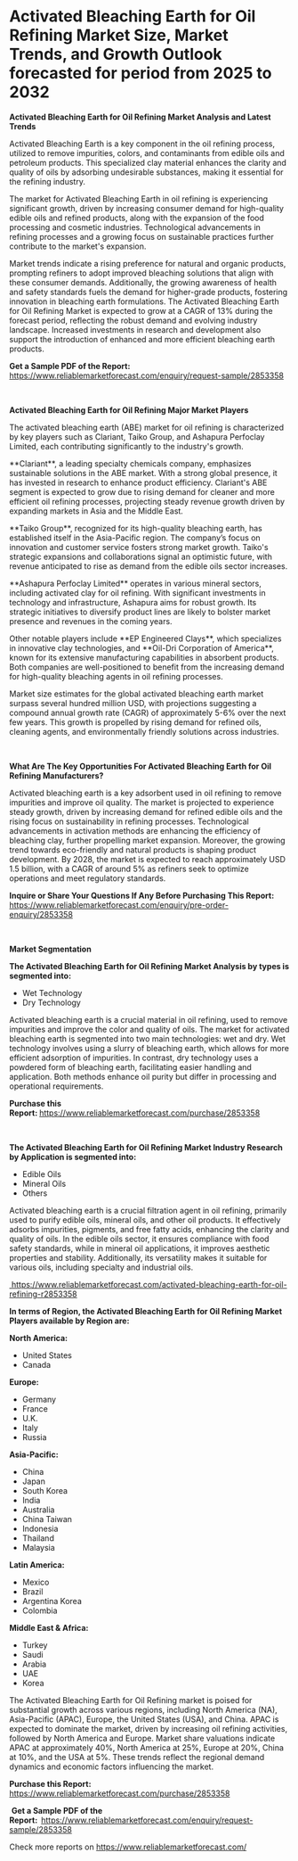 <p><h1>Activated Bleaching Earth for Oil Refining Market Size, Market Trends, and Growth Outlook forecasted for period from 2025 to 2032</h1></p><p><strong>Activated Bleaching Earth for Oil Refining Market Analysis and Latest Trends</strong></p>
<p><p>Activated Bleaching Earth is a key component in the oil refining process, utilized to remove impurities, colors, and contaminants from edible oils and petroleum products. This specialized clay material enhances the clarity and quality of oils by adsorbing undesirable substances, making it essential for the refining industry.</p><p>The market for Activated Bleaching Earth in oil refining is experiencing significant growth, driven by increasing consumer demand for high-quality edible oils and refined products, along with the expansion of the food processing and cosmetic industries. Technological advancements in refining processes and a growing focus on sustainable practices further contribute to the market's expansion.</p><p>Market trends indicate a rising preference for natural and organic products, prompting refiners to adopt improved bleaching solutions that align with these consumer demands. Additionally, the growing awareness of health and safety standards fuels the demand for higher-grade products, fostering innovation in bleaching earth formulations. The Activated Bleaching Earth for Oil Refining Market is expected to grow at a CAGR of 13% during the forecast period, reflecting the robust demand and evolving industry landscape. Increased investments in research and development also support the introduction of enhanced and more efficient bleaching earth products.</p></p>
<p><strong>Get a Sample PDF of the Report:&nbsp;</strong> <a href="https://www.reliablemarketforecast.com/enquiry/request-sample/2853358?utm_campaign=3194&utm_medium=2&utm_source=Github&utm_content=ia&utm_term=11032025&utm_id=activated-bleaching-earth-for-oil-refining">https://www.reliablemarketforecast.com/enquiry/request-sample/2853358</a></p>
<p>&nbsp;</p>
<p><strong>Activated Bleaching Earth for Oil Refining Major Market Players</strong></p>
<p><p>The activated bleaching earth (ABE) market for oil refining is characterized by key players such as Clariant, Taiko Group, and Ashapura Perfoclay Limited, each contributing significantly to the industry's growth.</p><p>**Clariant**, a leading specialty chemicals company, emphasizes sustainable solutions in the ABE market. With a strong global presence, it has invested in research to enhance product efficiency. Clariant's ABE segment is expected to grow due to rising demand for cleaner and more efficient oil refining processes, projecting steady revenue growth driven by expanding markets in Asia and the Middle East.</p><p>**Taiko Group**, recognized for its high-quality bleaching earth, has established itself in the Asia-Pacific region. The company’s focus on innovation and customer service fosters strong market growth. Taiko's strategic expansions and collaborations signal an optimistic future, with revenue anticipated to rise as demand from the edible oils sector increases.</p><p>**Ashapura Perfoclay Limited** operates in various mineral sectors, including activated clay for oil refining. With significant investments in technology and infrastructure, Ashapura aims for robust growth. Its strategic initiatives to diversify product lines are likely to bolster market presence and revenues in the coming years.</p><p>Other notable players include **EP Engineered Clays**, which specializes in innovative clay technologies, and **Oil-Dri Corporation of America**, known for its extensive manufacturing capabilities in absorbent products. Both companies are well-positioned to benefit from the increasing demand for high-quality bleaching agents in oil refining processes.</p><p>Market size estimates for the global activated bleaching earth market surpass several hundred million USD, with projections suggesting a compound annual growth rate (CAGR) of approximately 5-6% over the next few years. This growth is propelled by rising demand for refined oils, cleaning agents, and environmentally friendly solutions across industries.</p></p>
<p>&nbsp;</p>
<p><strong>What Are The Key Opportunities For Activated Bleaching Earth for Oil Refining Manufacturers?</strong></p>
<p><p>Activated bleaching earth is a key adsorbent used in oil refining to remove impurities and improve oil quality. The market is projected to experience steady growth, driven by increasing demand for refined edible oils and the rising focus on sustainability in refining processes. Technological advancements in activation methods are enhancing the efficiency of bleaching clay, further propelling market expansion. Moreover, the growing trend towards eco-friendly and natural products is shaping product development. By 2028, the market is expected to reach approximately USD 1.5 billion, with a CAGR of around 5% as refiners seek to optimize operations and meet regulatory standards.</p></p>
<p><strong>Inquire or Share Your Questions If Any Before Purchasing This Report:</strong> <a href="https://www.reliablemarketforecast.com/enquiry/pre-order-enquiry/2853358?utm_campaign=3194&utm_medium=2&utm_source=Github&utm_content=ia&utm_term=11032025&utm_id=activated-bleaching-earth-for-oil-refining">https://www.reliablemarketforecast.com/enquiry/pre-order-enquiry/2853358</a></p>
<p>&nbsp;</p>
<p><strong>Market Segmentation</strong></p>
<p><strong>The Activated Bleaching Earth for Oil Refining Market Analysis by types is segmented into:</strong></p>
<p><ul><li>Wet Technology</li><li>Dry Technology</li></ul></p>
<p><p>Activated bleaching earth is a crucial material in oil refining, used to remove impurities and improve the color and quality of oils. The market for activated bleaching earth is segmented into two main technologies: wet and dry. Wet technology involves using a slurry of bleaching earth, which allows for more efficient adsorption of impurities. In contrast, dry technology uses a powdered form of bleaching earth, facilitating easier handling and application. Both methods enhance oil purity but differ in processing and operational requirements.</p></p>
<p><strong>Purchase this Report:&nbsp;</strong><a href="https://www.reliablemarketforecast.com/purchase/2853358?utm_campaign=3194&utm_medium=2&utm_source=Github&utm_content=ia&utm_term=11032025&utm_id=activated-bleaching-earth-for-oil-refining">https://www.reliablemarketforecast.com/purchase/2853358</a></p>
<p>&nbsp;</p>
<p><strong>The Activated Bleaching Earth for Oil Refining Market Industry Research by Application is segmented into:</strong></p>
<p><ul><li>Edible Oils</li><li>Mineral Oils</li><li>Others</li></ul></p>
<p><p>Activated bleaching earth is a crucial filtration agent in oil refining, primarily used to purify edible oils, mineral oils, and other oil products. It effectively adsorbs impurities, pigments, and free fatty acids, enhancing the clarity and quality of oils. In the edible oils sector, it ensures compliance with food safety standards, while in mineral oil applications, it improves aesthetic properties and stability. Additionally, its versatility makes it suitable for various oils, including specialty and industrial oils.</p></p>
<p><a href="https://www.reliablemarketforecast.com/activated-bleaching-earth-for-oil-refining-r2853358?utm_campaign=3194&utm_medium=2&utm_source=Github&utm_content=ia&utm_term=11032025&utm_id=activated-bleaching-earth-for-oil-refining">&nbsp;https://www.reliablemarketforecast.com/activated-bleaching-earth-for-oil-refining-r2853358</a></p>
<p><strong>In terms of Region, the Activated Bleaching Earth for Oil Refining Market Players available by Region are:</strong></p>
<p>
    <p> <strong> North America: </strong>
        <ul>
            <li>United States</li>
            <li>Canada</li>
        </ul>
        </p> 
    <p> <strong> Europe: </strong>
        <ul>
            <li>Germany</li>
            <li>France</li>
            <li>U.K.</li>
            <li>Italy</li>
            <li>Russia</li>
        </ul>
        </p> 
    <p> <strong> Asia-Pacific: </strong>
        <ul>
            <li>China</li>
            <li>Japan</li>
            <li>South Korea</li>
            <li>India</li>
            <li>Australia</li>
            <li>China Taiwan</li>
            <li>Indonesia</li>
            <li>Thailand</li>
            <li>Malaysia</li>
        </ul>
        </p> 
    <p> <strong> Latin America: </strong>
        <ul>
            <li>Mexico</li>
            <li>Brazil</li>
            <li>Argentina Korea</li>
            <li>Colombia</li>
        </ul>
        </p> 
    <p> <strong> Middle East & Africa: </strong>
        <ul>
            <li>Turkey</li>
            <li>Saudi</li>
            <li>Arabia</li>
            <li>UAE</li>
            <li>Korea</li>
        </ul>
    </p>
    </p>
<p><p>The Activated Bleaching Earth for Oil Refining market is poised for substantial growth across various regions, including North America (NA), Asia-Pacific (APAC), Europe, the United States (USA), and China. APAC is expected to dominate the market, driven by increasing oil refining activities, followed by North America and Europe. Market share valuations indicate APAC at approximately 40%, North America at 25%, Europe at 20%, China at 10%, and the USA at 5%. These trends reflect the regional demand dynamics and economic factors influencing the market.</p></p>
<p><strong>Purchase this Report: </strong><a href="https://www.reliablemarketforecast.com/purchase/2853358?utm_campaign=3194&utm_medium=2&utm_source=Github&utm_content=ia&utm_term=11032025&utm_id=activated-bleaching-earth-for-oil-refining">https://www.reliablemarketforecast.com/purchase/2853358</a></p>
<p>&nbsp;<strong>Get a Sample PDF of the Report:&nbsp;&nbsp;</strong><a href="https://www.reliablemarketforecast.com/enquiry/request-sample/2853358?utm_campaign=3194&utm_medium=2&utm_source=Github&utm_content=ia&utm_term=11032025&utm_id=activated-bleaching-earth-for-oil-refining">https://www.reliablemarketforecast.com/enquiry/request-sample/2853358</a></p>
<p><strong></strong></p>
<p>Check more reports on <a href="https://www.reliablemarketforecast.com/?utm_campaign=3194&utm_medium=2&utm_source=Github&utm_content=ia&utm_term=11032025&utm_id=activated-bleaching-earth-for-oil-refining">https://www.reliablemarketforecast.com/</a></p>